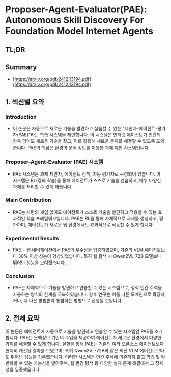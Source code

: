# Proposer-Agent-Evaluator(PAE): Autonomous Skill Discovery For Foundation Model Internet Agents
## TL;DR
## Summary
- [https://arxiv.org/pdf/2412.13194.pdf](https://arxiv.org/pdf/2412.13194.pdf)

## 1. 섹션별 요약

### Introduction
- 이 논문은 자동으로 새로운 기술을 발견하고 실습할 수 있는 "제안자-에이전트-평가자(PAE)"라는 학습 시스템을 제안합니다. 이 시스템은 인터넷 에이전트가 인간의 감독 없이도 새로운 기술을 찾고, 이를 활용해 새로운 문제를 해결할 수 있도록 도와줍니다. PAE의 핵심은 환경의 문맥 정보를 이용한 과제 제안 시스템입니다.

### Proposer-Agent-Evaluator (PAE) 시스템
- PAE 시스템은 과제 제안자, 에이전트 정책, 자동 평가자로 구성되어 있습니다. 이 시스템은 RL(강화 학습)을 통해 에이전트가 스스로 기술을 연습하고, 매우 다양한 과제를 처리할 수 있게 해줍니다.

### Main Contribution
- PAE는 사람의 개입 없이도 에이전트가 스스로 기술을 발견하고 적용할 수 있는 효과적인 학습 프레임워크입니다. PAE는 RL을 통해 자체적으로 과제를 생성하고, 평가하며, 에이전트가 새로운 웹 환경에서도 효과적으로 작동할 수 있게 합니다.

### Experimental Results
- PAE는 웹 네비게이션에서 PAE의 우수성을 입증하였으며, 기존의 VLM 에이전트보다 30% 이상 성능이 향상되었습니다. 특히 웹 탐색 시 Qwen2VL-72B 모델보다 뛰어난 성능을 보여줬습니다.

### Conclusion
- PAE는 자체적으로 기술을 발견하고 연습할 수 있는 시스템으로, 정적 인간 주석을 사용하는 방식의 한계를 극복하였습니다. 향후 연구는 이를 다른 도메인으로 확장하거나, 더 나은 방법론과 통합하는 방향으로 진행될 것입니다.

## 2. 전체 요약

이 논문은 에이전트가 자동으로 기술을 발견하고 연습할 수 있는 시스템인 PAE를 소개합니다. PAE는 문맥정보 기반의 수업을 제공하여 에이전트가 새로운 환경에서 다양한 과제를 해결할 수 있게 합니다. 실험을 통해 PAE는 기존의 여타 오픈소스 에이전트보다 현저히 개선된 결과를 보였으며, 특히 Qwen2VL-72B와 같은 최신 VLM 에이전트보다도 뛰어난 성능을 기록했습니다. 이러한 시스템은 인간 주석에 의존하지 않고 학습 및 일반화할 수 있는 가능성을 열어주며, 웹 환경 탐색 등 다양한 실제 문제 해결에서 그 잠재성을 입증했습니다.